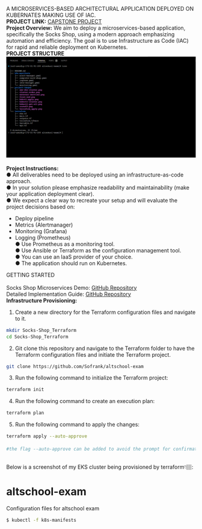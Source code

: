 A MICROSERVICES-BASED ARCHITECTURAL APPLICATION DEPLOYED ON KUBERNATES MAKING USE OF IAC. 
<br>
**PROJECT LINK:** [CAPSTONE PROJECT](https://ruobt-zgpvh.maillist-manage.net/click/110ae8677e214214e/110ae8677e2141c1a)
<br>
**Project Overview:**
We aim to deploy a microservices-based application, specifically the Socks Shop,
using a modern approach emphasizing automation and efficiency. The goal is to use
Infrastructure as Code (IAC) for rapid and reliable deployment on Kubernetes.
<br>
**PROJECT STRUCTURE**
![Project Structure](./project-images/project-structure.png) 
<br>
<br>
**Project Instructions:**<br>
● All deliverables need to be deployed using an infrastructure-as-code approach.<br>
● In your solution please emphasize readability and maintainability (make your
application deployment clear). <br>
● We expect a clear way to recreate your setup and will evaluate the project decisions
based on:
- Deploy pipeline
- Metrics (Alertmanager)
- Monitoring (Grafana)
- Logging (Prometheus) <br>
● Use Prometheus as a monitoring tool. <br>
● Use Ansible or Terraform as the configuration management tool.<br>
● You can use an IaaS provider of your choice.<br>
● The application should run on Kubernetes.<br>

GETTING STARTED 
<br>
<br>
Socks Shop Microservices Demo: [GitHub Repository](https://github.com/microservices-demo/microservices-demo.github.io)
<br>
Detailed Implementation Guide: [GitHub Repository](https://github.com/microservices-demo/microservices-demo/tree/master)
<br>
**Infrastructure Provisioning:**
<br>
1. Create a new directory for the Terraform configuration files and navigate to it.
```sh
mkdir Socks-Shop_Terraform
cd Socks-Shop_Terraform
```
2. Git clone this repository and navigate to the Terraform folder to have the Terraform configuration files and initiate the Terraform project. 

```sh
git clone https://github.com/Sofrank/altschool-exam
```
3. Run the following command to initialize the Terraform project:

```sh
terraform init
```
4. Run the following command to create an execution plan:
```sh
terraform plan
```
5. Run the following command to apply the changes:
```sh
terraform apply --auto-approve

#the flag --auto-approve can be added to avoid the prompt for confirmation.
```
<br>
Below is a screenshot of my EKS cluster being provisioned by terraform👇🏽:


 


# altschool-exam
Configuration files for altschool exam

```sh
$ kubectl -f k8s-manifests
```
